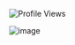 ![Profile Views](https://komarev.com/ghpvc/?username=NovasaidKYs&color=green)



![image](https://github.com/user-attachments/assets/de11d35c-4270-45cd-a464-9eaa52708865)

